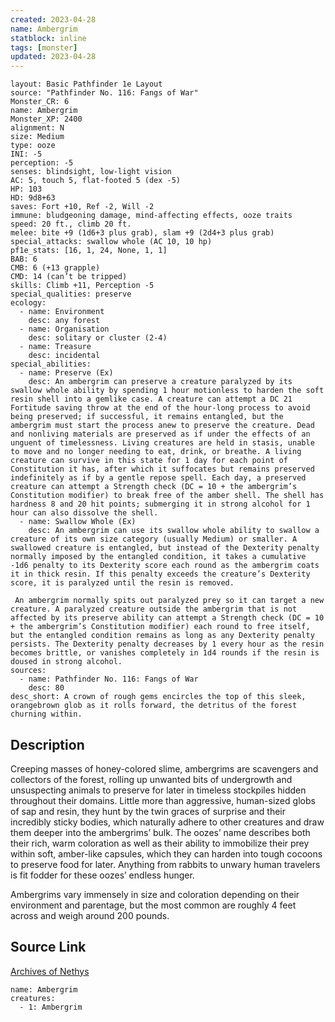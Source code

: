 ```yaml
---
created: 2023-04-28
name: Ambergrim
statblock: inline
tags: [monster]
updated: 2023-04-28
---
```

```statblock
layout: Basic Pathfinder 1e Layout
source: "Pathfinder No. 116: Fangs of War"
Monster_CR: 6
name: Ambergrim
Monster_XP: 2400
alignment: N
size: Medium
type: ooze
INI: -5
perception: -5
senses: blindsight, low-light vision
AC: 5, touch 5, flat-footed 5 (dex -5)
HP: 103
HD: 9d8+63
saves: Fort +10, Ref -2, Will -2
immune: bludgeoning damage, mind-affecting effects, ooze traits
speed: 20 ft., climb 20 ft.
melee: bite +9 (1d6+3 plus grab), slam +9 (2d4+3 plus grab)
special_attacks: swallow whole (AC 10, 10 hp)
pf1e_stats: [16, 1, 24, None, 1, 1]
BAB: 6
CMB: 6 (+13 grapple)
CMD: 14 (can’t be tripped)
skills: Climb +11, Perception -5
special_qualities: preserve
ecology:
  - name: Environment
    desc: any forest
  - name: Organisation
    desc: solitary or cluster (2-4)
  - name: Treasure
    desc: incidental
special_abilities:
  - name: Preserve (Ex)
    desc: An ambergrim can preserve a creature paralyzed by its swallow whole ability by spending 1 hour motionless to harden the soft resin shell into a gemlike case. A creature can attempt a DC 21 Fortitude saving throw at the end of the hour-long process to avoid being preserved; if successful, it remains entangled, but the ambergrim must start the process anew to preserve the creature. Dead and nonliving materials are preserved as if under the effects of an unguent of timelessness. Living creatures are held in stasis, unable to move and no longer needing to eat, drink, or breathe. A living creature can survive in this state for 1 day for each point of Constitution it has, after which it suffocates but remains preserved indefinitely as if by a gentle repose spell. Each day, a preserved creature can attempt a Strength check (DC = 10 + the ambergrim’s Constitution modifier) to break free of the amber shell. The shell has hardness 8 and 20 hit points; submerging it in strong alcohol for 1 hour can also dissolve the shell.
  - name: Swallow Whole (Ex)
    desc: An ambergrim can use its swallow whole ability to swallow a creature of its own size category (usually Medium) or smaller. A swallowed creature is entangled, but instead of the Dexterity penalty normally imposed by the entangled condition, it takes a cumulative -1d6 penalty to its Dexterity score each round as the ambergrim coats it in thick resin. If this penalty exceeds the creature’s Dexterity score, it is paralyzed until the resin is removed.

 An ambergrim normally spits out paralyzed prey so it can target a new creature. A paralyzed creature outside the ambergrim that is not affected by its preserve ability can attempt a Strength check (DC = 10 + the ambergrim’s Constitution modifier) each round to free itself, but the entangled condition remains as long as any Dexterity penalty persists. The Dexterity penalty decreases by 1 every hour as the resin becomes brittle, or vanishes completely in 1d4 rounds if the resin is doused in strong alcohol.
sources:
  - name: Pathfinder No. 116: Fangs of War
    desc: 80
desc_short: A crown of rough gems encircles the top of this sleek, orangebrown glob as it rolls forward, the detritus of the forest churning within.
```
## Description
Creeping masses of honey-colored slime, ambergrims are scavengers and collectors of the forest, rolling up unwanted bits of undergrowth and unsuspecting animals to preserve for later in timeless stockpiles hidden throughout their domains. Little more than aggressive, human-sized globs of sap and resin, they hunt by the twin graces of surprise and their incredibly sticky bodies, which naturally adhere to other creatures and draw them deeper into the ambergrims’ bulk. The oozes’ name describes both their rich, warm coloration as well as their ability to immobilize their prey within soft, amber-like capsules, which they can harden into tough cocoons to preserve food for later. Anything from rabbits to unwary human travelers is fit fodder for these oozes’ endless hunger.

 Ambergrims vary immensely in size and coloration depending on their environment and parentage, but the most common are roughly 4 feet across and weigh around 200 pounds.
## Source Link
[Archives of Nethys](https://aonprd.com/MonsterDisplay.aspx?ItemName=Ambergrim)
```encounter-table
name: Ambergrim
creatures:
  - 1: Ambergrim
```
